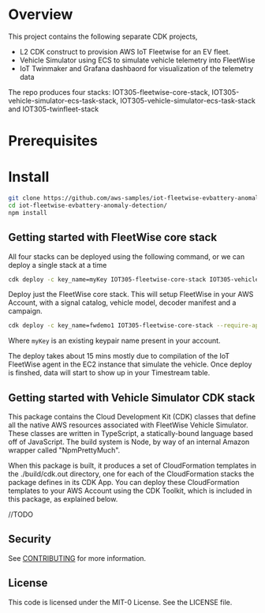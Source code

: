 # Overview

This project contains the following separate CDK projects, 
- L2 CDK construct to provision AWS IoT Fleetwise for an EV fleet. 
- Vehicle Simulator using ECS to simulate vehicle telemetry into FleetWise
- IoT Twinmaker and Grafana dashbaord for visualization of the telemetry data

The repo produces four stacks: IOT305-fleetwise-core-stack, IOT305-vehicle-simulator-ecs-task-stack, IOT305-vehicle-simulator-ecs-task-stack and IOT305-twinfleet-stack

# Prerequisites

# Install

```sh
git clone https://github.com/aws-samples/iot-fleetwise-evbattery-anomaly-detection.git
cd iot-fleetwise-evbattery-anomaly-detection/
npm install 
```

## Getting started with FleetWise core stack


All four stacks can be deployed using the following command, or we can deploy a single stack at a time

```sh
cdk deploy -c key_name=myKey IOT305-fleetwise-core-stack IOT305-vehicle-simulator-ecs-task-stack IOT305-vehicle-simulator-ecs-task-stack IOT305-twinfleet-stack --require-approval never
```

Deploy just the FleetWise core stack. This will setup FleetWise in your AWS Account, with a signal catalog, vehicle model, decoder manifest and a campaign.
```sh
cdk deploy -c key_name=fwdemo1 IOT305-fleetwise-core-stack --require-approval never
```

Where `myKey` is an existing keypair name present in your account.

The deploy takes about 15 mins mostly due to compilation of the IoT FleetWise agent in the
EC2 instance that simulate the vehicle. Once deploy is finshed, data will start to show up in your Timestream table.

## Getting started with Vehicle Simulator CDK stack
This package contains the Cloud Development Kit (CDK) classes that define all the native AWS resources associated with FleetWise Vehicle Simulator. These classes are written in TypeScript, a statically-bound language based off of JavaScript. The build system is Node, by way of an internal Amazon wrapper called "NpmPrettyMuch".

When this package is built, it produces a set of CloudFormation templates in the ./build/cdk.out directory, one for each of the CloudFormation stacks the package defines in its CDK App. You can deploy these CloudFormation templates to your AWS Account using the CDK Toolkit, which is included in this package, as explained below.

//TODO

## Security

See [CONTRIBUTING](CONTRIBUTING.md#security-issue-notifications) for more 
information.

## License

This code is licensed under the MIT-0 License. See the LICENSE file.
